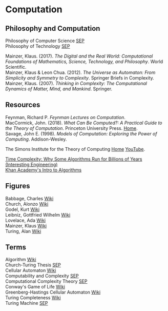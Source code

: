 # Computation



## Philosophy and Computation

Philosophy of Computer Science [SEP](https://plato.stanford.edu/entries/computer-science/)<br>
Philosophy of Technology [SEP](https://plato.stanford.edu/entries/technology/)<br>

Mainzer, Klaus. (2017). _The Digital and the Real World: Computational Foundations of Mathematics, Science, Technology, and Philosophy_. World Scientific.<br>
Mainzer, Klaus & Leon Chua. (2012). _The Universe as Automaton: From Simplicity and Symmetry to Complexity_. Springer Briefs in Complexity.<br>
Mainzer, Klaus. (2007). _Thinking in Complexity: The Computational Dynamics of Matter, Mind, and Mankind_. Springer.<br>



## Resources

Feynman, Richard P. _Feynman Lectures on Computation_.<br>
MacCormick, John. (2018). _What Can Be Computed?: A Practical Guide to the Theory of Computation_. Princeton University Press. [Home](https://whatcanbecomputed.com).<br>
Savage, John E. (1998). _Models of Computation: Exploring the Power of Computing_. Addison-Wesley.<br>

The Simons Institute for the Theory of Computing [Home](https://simons.berkeley.edu) [YouTube](https://www.youtube.com/user/SimonsInstitute).<br>

[Time Complexity: Why Some Algorithms Run for Billions of Years (Interesting Engineering)](https://interestingengineering.com/time-complexity-why-some-algorithms-run-for-billions-of-years)<br>
[Khan Academy's Intro to Algorithms](https://www.khanacademy.org/computing/computer-science/algorithms)<br>



## Figures

Babbage, Charles [Wiki](https://en.wikipedia.org/wiki/Charles_Babbage)<br>
Church, Alonzo [Wiki](https://en.wikipedia.org/wiki/Alonzo_Church)<br>
Godel, Kurt [Wiki](https://en.wikipedia.org/wiki/Kurt_Gödel)<br>
Leibniz, Gottfried Wilhelm [Wiki](https://en.wikipedia.org/wiki/Gottfried_Wilhelm_Leibniz)<br>
Lovelace, Ada [Wiki](https://en.wikipedia.org/wiki/Ada_Lovelace)<br>
Mainzer, Klaus [Wiki](https://en.wikipedia.org/wiki/Klaus_Mainzer)<br>
Turing, Alan [Wiki](https://en.wikipedia.org/wiki/Alan_Turing)<br>



## Terms

Algorithm [Wiki](https://en.wikipedia.org/wiki/Algorithm)<br>
Church-Turing Thesis [SEP](https://plato.stanford.edu/entries/church-turing/)<br>
Cellular Automaton [Wiki](https://en.wikipedia.org/wiki/Cellular_automaton)<br>
Computability and Complexity [SEP](https://plato.stanford.edu/entries/computability/)<br>
Computational Complexity Theory [SEP](https://plato.stanford.edu/entries/computational-complexity/)<br>
Conway's Game of Life [Wiki](https://en.wikipedia.org/wiki/Conway%27s_Game_of_Life)<br>
Greenberg-Hastings Cellular Automaton [Wiki](https://en.wikipedia.org/wiki/Greenberg–Hastings_cellular_automaton)<br>
Turing Completeness [Wiki](https://en.wikipedia.org/wiki/Turing_completeness)<br>
Turing Machine [SEP](https://plato.stanford.edu/entries/turing-machine/)<br>
